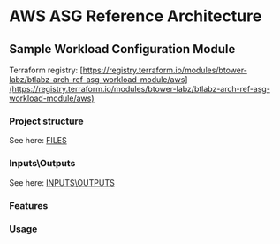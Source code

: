 # AWS ASG Reference Architecture

## Sample Workload Configuration Module

Terraform registry: [https://registry.terraform.io/modules/btower-labz/btlabz-arch-ref-asg-workload-module/aws](https://registry.terraform.io/modules/btower-labz/btlabz-arch-ref-asg-workload-module/aws)

### Project structure

See here: [FILES](FILES.md)

### Inputs\Outputs

See here: [INPUTS\OUTPUTS](INOUT.md)

### Features

### Usage

```terraform


```
